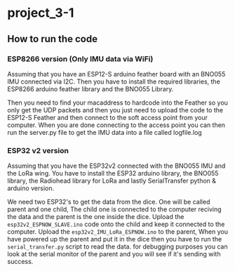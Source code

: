 # project_3-1

## How to run the code

### ESP8266 version (Only IMU data via WiFi)
Assuming that you have an ESP12-S arduino feather board with an BNO055 IMU connected via I2C. Then you have to install the required libraries, the ESP8266 arduino feather library and the BNO055 Library.

Then you need to find your macaddress to hardcode into the Feather so you only get the UDP packets and then you just need to upload the code to the ESP12-S Feather and then connect to the soft access point from your computer. When you are done connecting to the access point you can then run the server.py file to get the IMU data into a file called logfile.log

### ESP32 v2 version

Assuming that you have the ESP32v2 connected with the BNO055 IMU and the LoRa wing. You have to install the ESP32 arduino library, the BNO055 library, the Radiohead library for LoRa and lastly SerialTransfer python & arduino version.

We need two ESP32's to get the data from the dice. One will be called parent and one child, The child one is connected to the computer reciving the data and the parent is the one inside the dice. Upload the ```esp32v2_ESPNOW_SLAVE.ino``` code onto the child and keep it connected to the computer. Upload the ```esp32v2_IMU_LoRa_ESPNOW.ino``` to the parent, When you have powered up the parent and put it in the dice then you have to run the ```serial_transfer.py``` script to read the data. for debugging purposes you can look at the serial monitor of the parent and you will see if it's sending with success.
